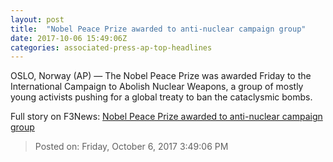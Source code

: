 ```yaml
---
layout: post
title:  "Nobel Peace Prize awarded to anti-nuclear campaign group"
date: 2017-10-06 15:49:06Z
categories: associated-press-ap-top-headlines
---
```


OSLO, Norway (AP) — The Nobel Peace Prize was awarded Friday to the International Campaign to Abolish Nuclear Weapons, a group of mostly young activists pushing for a global treaty to ban the cataclysmic bombs.


Full story on F3News: [Nobel Peace Prize awarded to anti-nuclear campaign group](http://www.f3nws.com/n/2ajzrC)

> Posted on: Friday, October 6, 2017 3:49:06 PM
